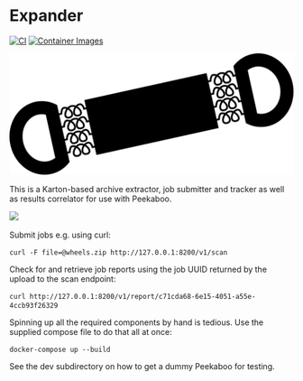 # Expander

[![CI](https://github.com/science-computing/expander/actions/workflows/container-ci.yml/badge.svg)](https://github.com/science-computing/expander/actions/workflows/container-ci.yml)
[![Container Images](https://github.com/science-computing/expander/actions/workflows/container-image-publish.yml/badge.svg)](https://github.com/science-computing/expander/actions/workflows/container-image-publish.yml)

[![](docs/expander-logo.svg)](docs/expander-logo.svg)

This is a Karton-based archive extractor, job submitter and tracker as well as
results correlator for use with Peekaboo.

[![](docs/expander-schematic.svg)](docs/expander-schematic.svg?raw=true)

Submit jobs e.g. using curl:

``` shell
curl -F file=@wheels.zip http://127.0.0.1:8200/v1/scan
```

Check for and retrieve job reports using the job UUID returned by the upload to
the scan endpoint:

``` shell
curl http://127.0.0.1:8200/v1/report/c71cda68-6e15-4051-a55e-4ccb93f26329
```

Spinning up all the required components by hand is tedious. Use the supplied
compose file to do that all at once:

``` shell
docker-compose up --build
```

See the dev subdirectory on how to get a dummy Peekaboo for testing.
